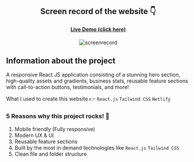 <div align="center">

<h2>Screen record of the website 👇</h2>
<h4><a href="https://stunning-daifuku-c4bbe3.netlify.app/">Live Demo (click here)</a></h4>

![screenrecord](https://user-images.githubusercontent.com/61883762/187096255-826e19b4-ce90-46ee-8132-6b2429b3e09a.gif)

</div>


## Information about the project

A responsive React JS application consisting of a stunning hero section, high-quality assets and gradients, business stats, reusable feature sections with call-to-action buttons, testimonials, and more!

What I used to create this website 👉 `React.js` `Tailwind CSS` `Netlify`

<h3>5 Reasons why this project rocks! 🚀</h3>

1. Mobile friendly (Fully responsive)
2. Modern UX & UI
3. Reusable feature sections
4. Built by the most in demand technologies like `React.js` `Tailwind CSS`
5. Clean file and folder structure
